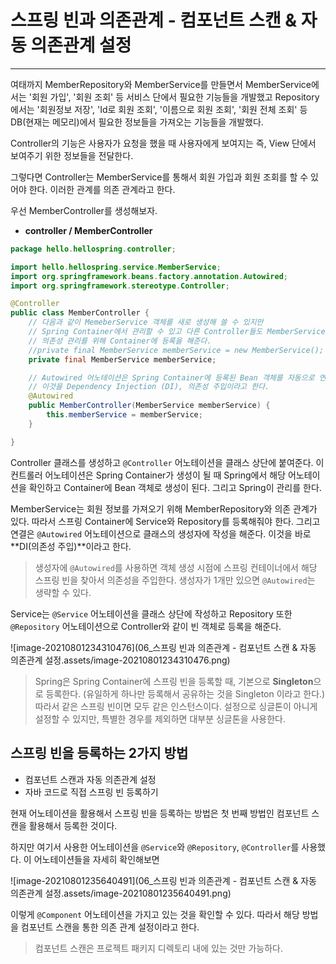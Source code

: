 # 스프링 빈과 의존관계 - 컴포넌트 스캔 & 자동 의존관계 설정

---

여태까지 MemberRepository와 MemberService를 만들면서 MemberService에서는 '회원 가입', '회원 조회' 등 서비스 단에서 필요한 기능들을 개발했고 Repository에서는 '회원정보 저장', 'Id로 회원 조회', '이름으로 회원 조회', '회원 전체 조회' 등 DB(현재는 메모리)에서 필요한 정보들을 가져오는 기능들을 개발했다.

Controller의 기능은 사용자가 요청을 했을 때 사용자에게 보여지는 즉, View 단에서 보여주기 위한 정보들을 전달한다.

그렇다면 Controller는 MemberService를 통해서 회원 가입과 회원 조회를 할 수 있어야 한다. 이러한 관계를 의존 관계라고 한다.

우선 MemberController를 생성해보자.

* **controller / MemberController**

```java
package hello.hellospring.controller;

import hello.hellospring.service.MemberService;
import org.springframework.beans.factory.annotation.Autowired;
import org.springframework.stereotype.Controller;

@Controller
public class MemberController {
    // 다음과 같이 MemeberService 객체를 새로 생성해 쓸 수 있지만
    // Spring Container에서 관리할 수 있고 다른 Controller들도 MemberService를 사용할 수 있기 떄문에
    // 의존성 관리를 위해 Container에 등록을 해준다.
    //private final MemberService memberService = new MemberService();
    private final MemberService memberService;

    // Autowired 어노테이션은 Spring Container에 등록된 Bean 객체를 자동으로 연결해줌
    // 이것을 Dependency Injection (DI), 의존성 주입이라고 한다.
    @Autowired
    public MemberController(MemberService memberService) {
        this.memberService = memberService;
    }

}

```

Controller 클래스를 생성하고 `@Controller` 어노테이션을 클래스 상단에 붙여준다. 이 컨트롤러 어노테이션은 Spring Container가 생성이 될 때 Spring에서 해당 어노테이션을 확인하고 Container에 Bean 객체로 생성이 된다. 그리고 Spring이 관리를 한다.

MemberService는 회원 정보를 가져오기 위해 MemberRepository와 의존 관계가 있다. 따라서 스프링 Container에 Service와 Repository를 등록해줘야 한다. 그리고 연결은 `@Autowired` 어노테이션으로 클래스의 생성자에 작성을 해준다. 이것을 바로 **DI(의존성 주입)**이라고 한다.

> 생성자에 `@Autowired`를 사용하면 객체 생성 시점에 스프링 컨테이너에서 해당 스프링 빈을 찾아서 의존성을 주입한다. 생성자가 1개만 있으면 `@Autowired`는 생략할 수 있다.

Service는 `@Service` 어노테이션을 클래스 상단에 작성하고 Repository 또한 `@Repository` 어노테이션으로 Controller와 같이 빈 객체로 등록을 해준다.

![image-20210801234310476](06_스프링 빈과 의존관계 - 컴포넌트 스캔 & 자동 의존관계 설정.assets/image-20210801234310476.png)

> Spring은 Spring Container에 스프링 빈을 등록할 때, 기본으로 **Singleton**으로 등록한다. (유일하게 하나만 등록해서 공유하는 것을 Singleton 이라고 한다.) 따라서 같은 스프링 빈이면 모두 같은 인스턴스이다. 설정으로 싱글톤이 아니게 설정할 수 있지만, 특별한 경우를 제외하면 대부분 싱글톤을 사용한다.



## 스프링 빈을 등록하는 2가지 방법

* 컴포넌트 스캔과 자동 의존관계 설정
* 자바 코드로 직접 스프링 빈 등록하기



현재 어노테이션을 활용해서 스프링 빈을 등록하는 방법은 첫 번째 방법인 컴포넌트 스캔을 활용해서 등록한 것이다.

하지만 여기서 사용한 어노테이션을 `@Service`와 `@Repository`, `@Controller`를 사용했다.  이 어노테이션들을 자세히 확인해보면

![image-20210801235640491](06_스프링 빈과 의존관계 - 컴포넌트 스캔 & 자동 의존관계 설정.assets/image-20210801235640491.png)

이렇게 `@Component` 어노테이션을 가지고 있는 것을 확인할 수 있다. 따라서 해당 방법을 컴포넌트 스캔을 통한 의존 관계 설정이라고 한다.

> 컴포넌트 스캔은 프로젝트 패키지 디렉토리 내에 있는 것만 가능하다.